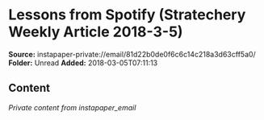 # Lessons from Spotify (Stratechery Weekly Article 2018-3-5)

**Source:** instapaper-private://email/81d22b0de0f6c6c14c218a3d63cff5a0/
**Folder:** Unread
**Added:** 2018-03-05T07:11:13




## Content
*Private content from instapaper_email*
